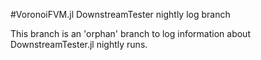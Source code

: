 #VoronoiFVM.jl DownstreamTester nightly log branch

This branch is an 'orphan' branch to log information about DownstreamTester.jl nightly runs.
